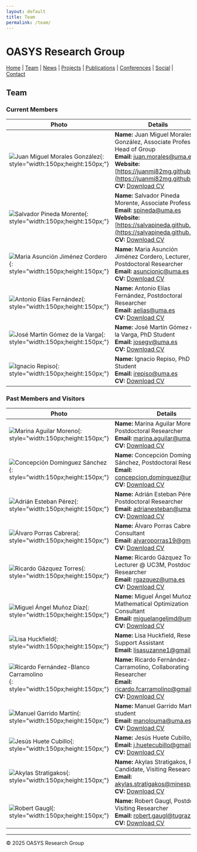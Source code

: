 ```yaml
---
layout: default
title: Team
permalink: /team/
---
```


# OASYS Research Group

[Home](index.html) | [Team](members.html) | [News](news.html) | [Projects](projects.html) | [Publications](publications.html) | [Conferences](conferences.html) | [Social](social.html) | [Contact](contact.html)

## Team

### Current Members

| Photo | Details |
|-------|---------|
| ![Juan Miguel Morales González](ID/juanmi.jpg){: style="width:150px;height:150px;"} | **Name:** Juan Miguel Morales González, Associate Professor, Head of Group<br>**Email:** [juan.morales@uma.es](mailto:juan.morales@uma.es)<br>**Website:** [https://juanmi82mg.github.io/](https://juanmi82mg.github.io/)<br>**CV:** [Download CV](CV/juanmi.pdf) |
| ![Salvador Pineda Morente](ID/salva.jpeg){: style="width:150px;height:150px;"} | **Name:** Salvador Pineda Morente, Associate Professor<br>**Email:** [spineda@uma.es](mailto:spineda@uma.es)<br>**Website:** [https://salvapineda.github.io/](https://salvapineda.github.io/)<br>**CV:** [Download CV](CV/salva.pdf) |
| ![Maria Asunción Jiménez Cordero](ID/asun.jpg){: style="width:150px;height:150px;"} | **Name:** Maria Asunción Jiménez Cordero, Lecturer, Postdoctoral Researcher<br>**Email:** [asuncionjc@uma.es](mailto:asuncionjc@uma.es)<br>**CV:** [Download CV](CV/asun.pdf) |
| ![Antonio Elías Fernández](ID/antonio.jpg){: style="width:150px;height:150px;"} | **Name:** Antonio Elías Fernández, Postdoctoral Researcher<br>**Email:** [aelias@uma.es](mailto:aelias@uma.es)<br>**CV:** [Download CV](CV/antonio.pdf) |
| ![José Martín Gómez de la Varga](ID/jose.jpg){: style="width:150px;height:150px;"} | **Name:** José Martín Gómez de la Varga, PhD Student<br>**Email:** [josegv@uma.es](mailto:josegv@uma.es)<br>**CV:** [Download CV](CV/jose.pdf) |
| ![Ignacio Repiso](ID/nacho.jpg){: style="width:150px;height:150px;"} | **Name:** Ignacio Repiso, PhD Student<br>**Email:** [irepiso@uma.es](mailto:irepiso@uma.es)<br>**CV:** [Download CV](CV/nacho.pdf) |

### Past Members and Visitors

| Photo | Details |
|-------|---------|
| ![Marina Aguilar Moreno](ID/marina.jpg){: style="width:150px;height:150px;"} | **Name:** Marina Aguilar Moreno, Postdoctoral Researcher<br>**Email:** [marina.aguilar@uma.es](mailto:marina.aguilar@uma.es)<br>**CV:** [Download CV](CV/marina.pdf) |
| ![Concepción Domínguez Sánchez](ID/conchi.jpg){: style="width:150px;height:150px;"} | **Name:** Concepción Domínguez Sánchez, Postdoctoral Researcher<br>**Email:** [concepcion.dominguez@um.es](mailto:concepcion.dominguez@um.es)<br>**CV:** [Download CV](cv/concepcion.pdf) |
| ![Adrián Esteban Pérez](ID/adrian.jpg){: style="width:150px;height:150px;"} | **Name:** Adrián Esteban Pérez, Postdoctoral Researcher<br>**Email:** [adrianesteban@uma.es](mailto:adrianesteban@uma.es)<br>**CV:** [Download CV](cv/adrian.pdf) |
| ![Álvaro Porras Cabrera](ID/alvaro.jpg){: style="width:150px;height:150px;"} | **Name:** Álvaro Porras Cabrera, Consultant<br>**Email:** [alvaroporras19@gmail.com](mailto:alvaroporras19@gmail.com)<br>**CV:** [Download CV](cv/alvaro.pdf) |
| ![Ricardo Gázquez Torres](ID/ricardo2.jpg){: style="width:150px;height:150px;"} | **Name:** Ricardo Gázquez Torres, Lecturer @ UC3M, Postdoctoral Researcher<br>**Email:** [rgazquez@uma.es](mailto:rgazquez@uma.es)<br>**CV:** [Download CV](cv/ricardo.pdf) |
| ![Miguel Ángel Muñoz Díaz](ID/miguel.png){: style="width:150px;height:150px;"} | **Name:** Miguel Ángel Muñoz Díaz, Mathematical Optimization Consultant<br>**Email:** [miguelangeljmd@uma.es](mailto:miguelangeljmd@uma.es)<br>**CV:** [Download CV](cv/miguel.pdf) |
| ![Lisa Huckfield](ID/lisa.jpg){: style="width:150px;height:150px;"} | **Name:** Lisa Huckfield, Research Support Assistant<br>**Email:** [lisasuzanne1@gmail.com](mailto:lisasuzanne1@gmail.com) |
| ![Ricardo Fernández-Blanco Carramolino](ID/ricardo1.png){: style="width:150px;height:150px;"} | **Name:** Ricardo Fernández-Blanco Carramolino, Collaborating Researcher<br>**Email:** [ricardo.fcarramolino@gmail.com](mailto:ricardo.fcarramolino@gmail.com)<br>**CV:** [Download CV](cv/ricardo_fb.pdf) |
| ![Manuel Garrido Martín](ID/manuel.jpg){: style="width:150px;height:150px;"} | **Name:** Manuel Garrido Martín, MSc student<br>**Email:** [manolouma@uma.es](mailto:manolouma@uma.es)<br>**CV:** [Download CV](cv/manuel.pdf) |
| ![Jesús Huete Cubillo](ID/jesus.jpg){: style="width:150px;height:150px;"} | **Name:** Jesús Huete Cubillo, Bettergy<br>**Email:** [j.huetecubillo@gmail.com](mailto:j.huetecubillo@gmail.com)<br>**CV:** [Download CV](cv/jesus.pdf) |
| ![Akylas Stratigakos](ID/akylas.png){: style="width:150px;height:150px;"} | **Name:** Akylas Stratigakos, PhD Candidate, Visiting Researcher<br>**Email:** [akylas.stratigakos@minesparis.psl.eu](mailto:akylas.stratigakos@minesparis.psl.eu)<br>**CV:** [Download CV](cv/akylas.pdf) |
| ![Robert Gaugl](ID/robert.jpg){: style="width:150px;height:150px;"} | **Name:** Robert Gaugl, Postdoc, Visiting Researcher<br>**Email:** [robert.gaugl@tugraz.at](mailto:robert.gaugl@tugraz.at)<br>**CV:** [Download CV](cv/robert.pdf) |

---

© 2025 OASYS Research Group